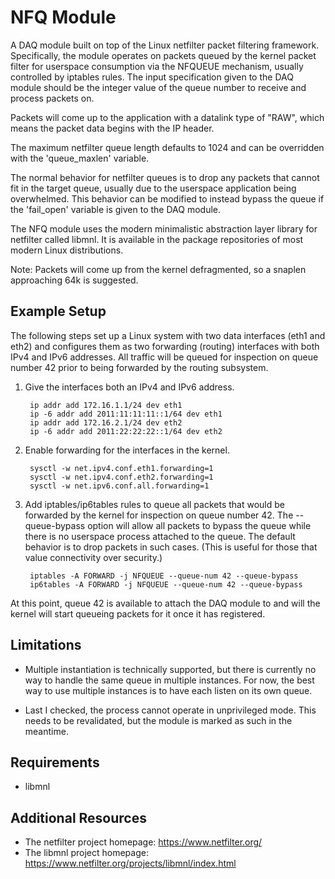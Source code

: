 NFQ Module
==========

A DAQ module built on top of the Linux netfilter packet filtering framework.
Specifically, the module operates on packets queued by the kernel packet filter
for userspace consumption via the NFQUEUE mechanism, usually controlled by
iptables rules.  The input specification given to the DAQ module should be the
integer value of the queue number to receive and process packets on.

Packets will come up to the application with a datalink type of "RAW", which
means the packet data begins with the IP header.

The maximum netfilter queue length defaults to 1024 and can be overridden with
the 'queue_maxlen' variable.

The normal behavior for netfilter queues is to drop any packets that cannot fit
in the target queue, usually due to the userspace application being overwhelmed.
This behavior can be modified to instead bypass the queue if the 'fail_open'
variable is given to the DAQ module.

The NFQ module uses the modern minimalistic abstraction layer library for
netfilter called libmnl.  It is available in the package repositories of most
modern Linux distributions.

Note: Packets will come up from the kernel defragmented, so a snaplen
approaching 64k is suggested.

Example Setup
-------------

The following steps set up a Linux system with two data interfaces (eth1 and
eth2) and configures them as two forwarding (routing) interfaces with both IPv4
and IPv6 addresses.  All traffic will be queued for inspection on queue number
42 prior to being forwarded by the routing subsystem.

1. Give the interfaces both an IPv4 and IPv6 address.

        ip addr add 172.16.1.1/24 dev eth1
        ip -6 addr add 2011:11:11:11::1/64 dev eth1
        ip addr add 172.16.2.1/24 dev eth2
        ip -6 addr add 2011:22:22:22::1/64 dev eth2

2. Enable forwarding for the interfaces in the kernel.

        sysctl -w net.ipv4.conf.eth1.forwarding=1
        sysctl -w net.ipv4.conf.eth2.forwarding=1
        sysctl -w net.ipv6.conf.all.forwarding=1

3. Add iptables/ip6tables rules to queue all packets that would be forwarded by
the kernel for inspection on queue number 42.  The --queue-bypass option will
allow all packets to bypass the queue while there is no userspace process
attached to the queue.  The default behavior is to drop packets in such cases.
(This is useful for those that value connectivity over security.)

        iptables -A FORWARD -j NFQUEUE --queue-num 42 --queue-bypass
        ip6tables -A FORWARD -j NFQUEUE --queue-num 42 --queue-bypass

At this point, queue 42 is available to attach the DAQ module to and will the
kernel will start queueing packets for it once it has registered.

Limitations
-----------

* Multiple instantiation is technically supported, but there is currently no
way to handle the same queue in multiple instances.  For now, the best way to
use multiple instances is to have each listen on its own queue.

* Last I checked, the process cannot operate in unprivileged mode.  This needs
to be revalidated, but the module is marked as such in the meantime.

Requirements
------------
* libmnl

Additional Resources
--------------------

* The netfilter project homepage: <https://www.netfilter.org/>
* The libmnl project homepage: <https://www.netfilter.org/projects/libmnl/index.html>
